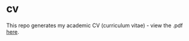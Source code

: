 # cv
This repo generates my academic CV (curriculum vitae) - view the .pdf [here](https://github.com/jeffjennings/cv/blob/gh-pages/cv.pdf).
